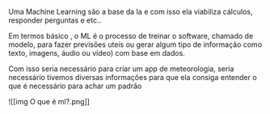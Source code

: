 
Uma Machine Learning são  a base da Ia e com isso ela viabiliza cálculos,  responder perguntas e etc..

Em termos básico , o ML é o processo de treinar o software, chamado de modelo, para fazer previsões uteis ou gerar algum tipo de informação como texto, imagens, áudio ou vídeo) com base em dados.

Com isso seria necessário  para criar um app de meteorologia, seria necessário tivemos diversas informações para que ela consiga entender o que é necessário para achar um padrão 

![[img O que é ml?.png]]